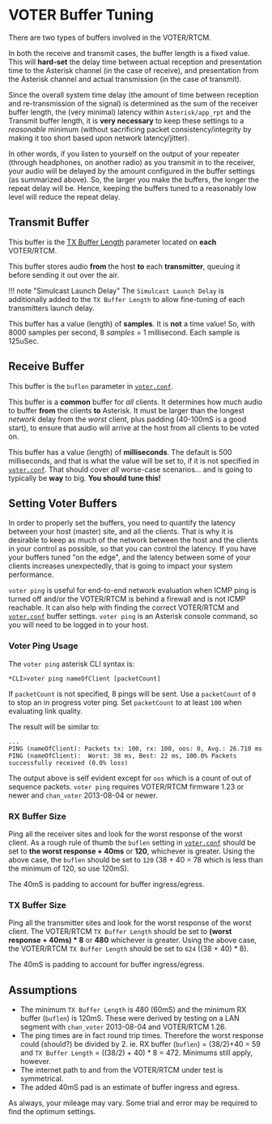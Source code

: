 # VOTER Buffer Tuning
There are two types of buffers involved in the VOTER/RTCM. 

In both the receive and transmit cases, the buffer length is a fixed value. This will **hard-set** the delay time between actual reception and presentation time to the Asterisk channel (in the case of receive), and presentation from the Asterisk channel and actual transmission (in the case of transmit).

Since the overall system time delay (the amount of time between reception and re-transmission of the signal) is determined as the sum of the receiver buffer length, the (very minimal) latency within `Asterisk/app_rpt` and the Transmit buffer length, it is **very necessary** to keep these settings to a *reasonable* minimum (without sacrificing packet consistency/integrity by making it too short based upon network latency/jitter). 

In other words, if you listen to yourself on the output of your repeater (through headphones, on another radio) as you transmit in to the receiver, your audio will be delayed by the amount configured in the buffer settings (as summarized above). So, the larger you make the buffers, the longer the repeat delay will be. Hence, keeping the buffers tuned to a reasonably low level will reduce the repeat delay.

## Transmit Buffer
This buffer is the [TX Buffer Length](./voter-menus.md#main-menu-options) parameter located on **each** VOTER/RTCM.


This buffer stores audio **from** the host **to** each **transmitter**, queuing it before sending it out over the air. 

!!! note "Simulcast Launch Delay"
    The `Simulcast Launch Delay` is additionally added to the `TX Buffer Length` to allow fine-tuning of each transmitters launch delay.

This buffer has a value (length) of **samples**. It is **not** a time value! So, with 8000 samples per second, 8 *samples* = 1 millisecond. Each sample is 125uSec.

## Receive Buffer

This buffer is the `buflen` parameter in [`voter.conf`](../config/voter_conf.md).

This buffer is a **common** buffer for *all* clients. It determines how much audio to buffer **from** the clients **to** Asterisk. It must be larger than the longest *network* delay from the *worst* client, plus padding (40-100mS is a good start), to ensure that audio will arrive at the host from all clients to be voted on.

This buffer has a value (length) of **milliseconds**. The default is 500 milliseconds, and that is what the value will be set to, if it is not specified in [`voter.conf`](../config/voter_conf.md). That should cover *all* worse-case scenarios... and is going to typically be **way** to big. **You should tune this!**

## Setting Voter Buffers
In order to properly set the buffers, you need to quantify the latency between your host (master) site, and all the clients. That is why it is desirable to keep as much of the network between the host and the clients in your control as possible, so that you can control the latency. If you have your buffers tuned "on the edge", and the latency between some of your clients increases unexpectedly, that is going to impact your system performance.

`voter ping` is useful for end-to-end network evaluation when ICMP ping is turned off and/or the VOTER/RTCM is behind a firewall and is not ICMP reachable. It can also help with finding the correct VOTER/RTCM and [`voter.conf`](../config/voter_conf.md) buffer settings. `voter ping` is an Asterisk console command, so you will need to be logged in to your host.

### Voter Ping Usage
The `voter ping` asterisk CLI syntax is:

```
*CLI>voter ping nameOfClient [packetCount]
```

If `packetCount` is not specified, 8 pings will be sent. Use a `packetCount` of `0` to stop an in progress voter ping. Set `packetCount` to at least `100` when evaluating link quality.

The result will be similar to:

```
...
PING (nameOfClient): Packets tx: 100, rx: 100, oos: 0, Avg.: 26.710 ms
PING (nameOfClient):  Worst: 38 ms, Best: 22 ms, 100.0% Packets successfully received (0.0% loss)
```

The output above is self evident except for `oos` which is a count of out of sequence packets. `voter ping` requires VOTER/RTCM firmware 1.23 or newer and `chan_voter` 2013-08-04 or newer.

### RX Buffer Size
Ping all the receiver sites and look for the worst response of the worst client. As a rough rule of thumb the `buflen` setting in [`voter.conf`](../config/voter_conf.md) should be set to **the worst response + 40ms** or **120**, whichever is greater. Using the above case, the `buflen` should be set to `120` (38 + 40 = 78 which is less than the minimum of 120, so use 120mS).

The 40mS is padding to account for buffer ingress/egress.

### TX Buffer Size
Ping all the transmitter sites and look for the worst response of the worst client. The VOTER/RTCM `TX Buffer Length` should be set to **(worst response + 40ms) * 8** or **480** whichever is greater. Using the above case, the VOTER/RTCM `TX Buffer Length` should be set to `624` ((38 + 40) * 8).

The 40mS is padding to account for buffer ingress/egress.

## Assumptions

* The minimum `TX Buffer Length` is 480 (60mS) and the minimum RX buffer (`buflen`) is 120mS. These were derived by testing on a LAN segment with `chan_voter` 2013-08-04 and VOTER/RTCM 1.26.
* The ping times are in fact round trip times. Therefore the worst response could (should?) be divided by 2. ie. RX buffer (`buflen`) = (38/2)+40 = 59 and `TX Buffer Length` = ((38/2) + 40) * 8 = 472. Minimums still apply, however.
* The internet path to and from the VOTER/RTCM under test is symmetrical.
* The added 40mS pad is an estimate of buffer ingress and egress.

As always, your mileage may vary. Some trial and error may be required to find the optimum settings.
